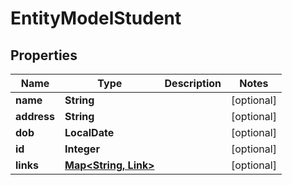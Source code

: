 

# EntityModelStudent


## Properties

| Name | Type | Description | Notes |
|------------ | ------------- | ------------- | -------------|
|**name** | **String** |  |  [optional] |
|**address** | **String** |  |  [optional] |
|**dob** | **LocalDate** |  |  [optional] |
|**id** | **Integer** |  |  [optional] |
|**links** | [**Map&lt;String, Link&gt;**](Link.md) |  |  [optional] |



